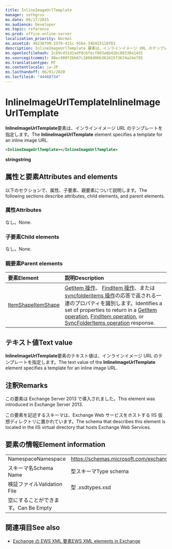 ```yaml
---
title: InlineImageUrlTemplate
manager: sethgros
ms.date: 09/17/2015
ms.audience: Developer
ms.topic: reference
ms.prod: office-online-server
localization_priority: Normal
ms.assetid: 40238799-25f0-431c-91be-34b915110f03
description: InlineImageUrlTemplate 要素は、インラインイメージ URL のテンプレートを指定します。
ms.openlocfilehash: 2cb9cd31d1adf0c6fecf803a8b42bc88330a14d1
ms.sourcegitcommit: 88ec988f2bb67c1866d06b361615f3674a24e795
ms.translationtype: MT
ms.contentlocale: ja-JP
ms.lasthandoff: 06/01/2020
ms.locfileid: "44468734"
---
```

# <a name="inlineimageurltemplate"></a><span data-ttu-id="b5b63-103">InlineImageUrlTemplate</span><span class="sxs-lookup"><span data-stu-id="b5b63-103">InlineImageUrlTemplate</span></span>

<span data-ttu-id="b5b63-104">**InlineImageUrlTemplate**要素は、インラインイメージ URL のテンプレートを指定します。</span><span class="sxs-lookup"><span data-stu-id="b5b63-104">The **InlineImageUrlTemplate** element specifies a template for an inline image URL.</span></span> 
  
```XML
<InlineImageUrlTemplate></InlineImageUrlTemplate>
```

 <span data-ttu-id="b5b63-105">**string**</span><span class="sxs-lookup"><span data-stu-id="b5b63-105">**string**</span></span>
## <a name="attributes-and-elements"></a><span data-ttu-id="b5b63-106">属性と要素</span><span class="sxs-lookup"><span data-stu-id="b5b63-106">Attributes and elements</span></span>

<span data-ttu-id="b5b63-107">以下のセクションで、属性、子要素、親要素について説明します。</span><span class="sxs-lookup"><span data-stu-id="b5b63-107">The following sections describe attributes, child elements, and parent elements.</span></span>
  
### <a name="attributes"></a><span data-ttu-id="b5b63-108">属性</span><span class="sxs-lookup"><span data-stu-id="b5b63-108">Attributes</span></span>

<span data-ttu-id="b5b63-109">なし。</span><span class="sxs-lookup"><span data-stu-id="b5b63-109">None.</span></span>
  
### <a name="child-elements"></a><span data-ttu-id="b5b63-110">子要素</span><span class="sxs-lookup"><span data-stu-id="b5b63-110">Child elements</span></span>

<span data-ttu-id="b5b63-111">なし。</span><span class="sxs-lookup"><span data-stu-id="b5b63-111">None.</span></span>
  
### <a name="parent-elements"></a><span data-ttu-id="b5b63-112">親要素</span><span class="sxs-lookup"><span data-stu-id="b5b63-112">Parent elements</span></span>

|<span data-ttu-id="b5b63-113">**要素**</span><span class="sxs-lookup"><span data-stu-id="b5b63-113">**Element**</span></span>|<span data-ttu-id="b5b63-114">**説明**</span><span class="sxs-lookup"><span data-stu-id="b5b63-114">**Description**</span></span>|
|:-----|:-----|
|[<span data-ttu-id="b5b63-115">ItemShape</span><span class="sxs-lookup"><span data-stu-id="b5b63-115">ItemShape</span></span>](itemshape.md) <br/> |<span data-ttu-id="b5b63-116">[GetItem 操作](getitem-operation.md)、 [FindItem 操作](finditem-operation.md)、または[syncfolderitems 操作](syncfolderitems-operation.md)の応答で返される一連のプロパティを識別します。</span><span class="sxs-lookup"><span data-stu-id="b5b63-116">Identifies a set of properties to return in a [GetItem operation](getitem-operation.md), [FindItem operation](finditem-operation.md), or [SyncFolderItems operation](syncfolderitems-operation.md) response.</span></span>  <br/> |
   
## <a name="text-value"></a><span data-ttu-id="b5b63-117">テキスト値</span><span class="sxs-lookup"><span data-stu-id="b5b63-117">Text value</span></span>

<span data-ttu-id="b5b63-118">**InlineImageUrlTemplate**要素のテキスト値は、インラインイメージ URL のテンプレートを指定します。</span><span class="sxs-lookup"><span data-stu-id="b5b63-118">The text value of the **InlineImageUrlTemplate** element specifies a template for an inline image URL.</span></span> 
  
## <a name="remarks"></a><span data-ttu-id="b5b63-119">注釈</span><span class="sxs-lookup"><span data-stu-id="b5b63-119">Remarks</span></span>

<span data-ttu-id="b5b63-120">この要素は Exchange Server 2013 で導入されました。</span><span class="sxs-lookup"><span data-stu-id="b5b63-120">This element was introduced in Exchange Server 2013.</span></span>
  
<span data-ttu-id="b5b63-121">この要素を記述するスキーマは、Exchange Web サービスをホストする IIS 仮想ディレクトリに置かれています。</span><span class="sxs-lookup"><span data-stu-id="b5b63-121">The schema that describes this element is located in the IIS virtual directory that hosts Exchange Web Services.</span></span>
  
## <a name="element-information"></a><span data-ttu-id="b5b63-122">要素の情報</span><span class="sxs-lookup"><span data-stu-id="b5b63-122">Element information</span></span>

|||
|:-----|:-----|
|<span data-ttu-id="b5b63-123">Namespace</span><span class="sxs-lookup"><span data-stu-id="b5b63-123">Namespace</span></span>  <br/> |https://schemas.microsoft.com/exchange/services/2006/types  <br/> |
|<span data-ttu-id="b5b63-124">スキーマ名</span><span class="sxs-lookup"><span data-stu-id="b5b63-124">Schema Name</span></span>  <br/> |<span data-ttu-id="b5b63-125">型スキーマ</span><span class="sxs-lookup"><span data-stu-id="b5b63-125">Type schema</span></span>  <br/> |
|<span data-ttu-id="b5b63-126">検証ファイル</span><span class="sxs-lookup"><span data-stu-id="b5b63-126">Validation File</span></span>  <br/> |<span data-ttu-id="b5b63-127">型 .xsd</span><span class="sxs-lookup"><span data-stu-id="b5b63-127">types.xsd</span></span>  <br/> |
|<span data-ttu-id="b5b63-128">空にすることができます。</span><span class="sxs-lookup"><span data-stu-id="b5b63-128">Can Be Empty</span></span>  <br/> ||
   
## <a name="see-also"></a><span data-ttu-id="b5b63-129">関連項目</span><span class="sxs-lookup"><span data-stu-id="b5b63-129">See also</span></span>



- [<span data-ttu-id="b5b63-130">Exchange の EWS XML 要素</span><span class="sxs-lookup"><span data-stu-id="b5b63-130">EWS XML elements in Exchange</span></span>](ews-xml-elements-in-exchange.md)

